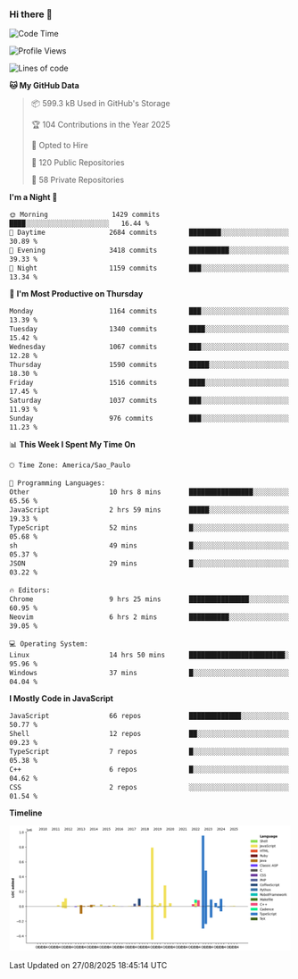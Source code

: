 ### Hi there 👋

<!--START_SECTION:waka-->
![Code Time](http://img.shields.io/badge/Code%20Time-7%2C375%20hrs%2053%20mins-blue)

![Profile Views](http://img.shields.io/badge/Profile%20Views-0-blue)

![Lines of code](https://img.shields.io/badge/From%20Hello%20World%20I%27ve%20Written-3.6%20million%20lines%20of%20code-blue)

**🐱 My GitHub Data** 

> 📦 599.3 kB Used in GitHub's Storage 
 > 
> 🏆 104 Contributions in the Year 2025
 > 
> 💼 Opted to Hire
 > 
> 📜 120 Public Repositories 
 > 
> 🔑 58 Private Repositories 
 > 
**I'm a Night 🦉** 

```text
🌞 Morning                1429 commits        ████░░░░░░░░░░░░░░░░░░░░░   16.44 % 
🌆 Daytime                2684 commits        ████████░░░░░░░░░░░░░░░░░   30.89 % 
🌃 Evening                3418 commits        ██████████░░░░░░░░░░░░░░░   39.33 % 
🌙 Night                  1159 commits        ███░░░░░░░░░░░░░░░░░░░░░░   13.34 % 
```
📅 **I'm Most Productive on Thursday** 

```text
Monday                   1164 commits        ███░░░░░░░░░░░░░░░░░░░░░░   13.39 % 
Tuesday                  1340 commits        ████░░░░░░░░░░░░░░░░░░░░░   15.42 % 
Wednesday                1067 commits        ███░░░░░░░░░░░░░░░░░░░░░░   12.28 % 
Thursday                 1590 commits        █████░░░░░░░░░░░░░░░░░░░░   18.30 % 
Friday                   1516 commits        ████░░░░░░░░░░░░░░░░░░░░░   17.45 % 
Saturday                 1037 commits        ███░░░░░░░░░░░░░░░░░░░░░░   11.93 % 
Sunday                   976 commits         ███░░░░░░░░░░░░░░░░░░░░░░   11.23 % 
```


📊 **This Week I Spent My Time On** 

```text
🕑︎ Time Zone: America/Sao_Paulo

💬 Programming Languages: 
Other                    10 hrs 8 mins       ████████████████░░░░░░░░░   65.56 % 
JavaScript               2 hrs 59 mins       █████░░░░░░░░░░░░░░░░░░░░   19.33 % 
TypeScript               52 mins             █░░░░░░░░░░░░░░░░░░░░░░░░   05.68 % 
sh                       49 mins             █░░░░░░░░░░░░░░░░░░░░░░░░   05.37 % 
JSON                     29 mins             █░░░░░░░░░░░░░░░░░░░░░░░░   03.22 % 

🔥 Editors: 
Chrome                   9 hrs 25 mins       ███████████████░░░░░░░░░░   60.95 % 
Neovim                   6 hrs 2 mins        ██████████░░░░░░░░░░░░░░░   39.05 % 

💻 Operating System: 
Linux                    14 hrs 50 mins      ████████████████████████░   95.96 % 
Windows                  37 mins             █░░░░░░░░░░░░░░░░░░░░░░░░   04.04 % 
```

**I Mostly Code in JavaScript** 

```text
JavaScript               66 repos            █████████████░░░░░░░░░░░░   50.77 % 
Shell                    12 repos            ██░░░░░░░░░░░░░░░░░░░░░░░   09.23 % 
TypeScript               7 repos             █░░░░░░░░░░░░░░░░░░░░░░░░   05.38 % 
C++                      6 repos             █░░░░░░░░░░░░░░░░░░░░░░░░   04.62 % 
CSS                      2 repos             ░░░░░░░░░░░░░░░░░░░░░░░░░   01.54 % 
```



**Timeline**

![Lines of Code chart](https://raw.githubusercontent.com/jampow/jampow/master/assets/bar_graph.png)


 Last Updated on 27/08/2025 18:45:14 UTC
<!--END_SECTION:waka-->
